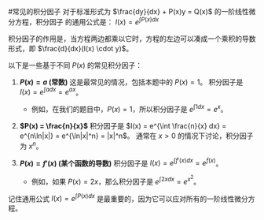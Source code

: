 
#常见的积分因子 对于标准形式为 $\frac{dy}{dx} + P(x)y = Q(x)$ 的一阶线性微分方程，积分因子 的通用公式是：
$I(x) = e^{\int P(x)dx}$

积分因子的作用是，当方程两边都乘以它时，方程的左边可以凑成一个乘积的导数形式，即 $\frac{d}{dx}(I(x) \cdot y)$。

以下是一些基于不同 $P(x)$ 的常见积分因子：

1.  **$P(x) = a$ (常数)**
    这是最常见的情况，包括本题中的 $P(x)=1$。
    积分因子是 $I(x) = e^{\int a dx} = e^{ax}$。
    *   例如，在我们的题目中，$P(x)=1$，所以积分因子是 $e^{\int 1 dx} = e^x$。

2.  **$P(x) = \frac{n}{x}$**
    积分因子是 $I(x) = e^{\int \frac{n}{x} dx} = e^{n\ln|x|} = e^{\ln|x|^n} = |x|^n$。
    通常在 $x>0$ 的情况下讨论，积分因子为 $x^n$。

3.  **$P(x) = f'(x)$ (某个函数的导数)**
    积分因子是 $I(x) = e^{\int f'(x) dx} = e^{f(x)}$。
    *   例如，如果 $P(x)=2x$，那么积分因子是 $e^{\int 2x dx} = e^{x^2}$。

记住通用公式 $I(x) = e^{\int P(x)dx}$ 是最重要的，因为它可以应对所有的一阶线性微分方程。